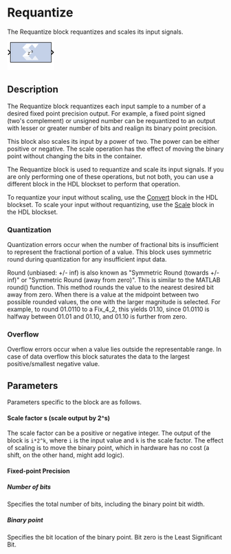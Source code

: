 # Requantize

The Requantize block requantizes and scales its input signals.

![](./Images/block.png)

## Description

The Requantize block requantizes each input sample to a number of
a desired fixed point precision output. For example, a fixed point
signed (two's complement) or unsigned number can be requantized to an
output with lesser or greater number of bits and realign its binary
point precision.

This block also scales its input by a power of two. The power can be
either positive or negative. The scale operation has the effect of
moving the binary point without changing the bits in the container.

The Requantize block is used to requantize and scale its input signals.
If you are only performing one of these operations, but not both, you
can use a different block in the HDL blockset to perform that operation.

To requantize your input without scaling, use the
  [Convert](../../HDL/convert/README.md) block in the HDL blockset.
To scale your input without requantizing, use the [Scale](../../HDL/scale/README.md)
  block in the HDL blockset.

### Quantization

Quantization errors occur when the number of fractional bits is
insufficient to represent the fractional portion of a value. This block
uses symmetric round during quantization for any insufficient input
data.

Round (unbiased: +/- inf) is also known as "Symmetric Round (towards +/-
inf)" or "Symmetric Round (away from zero)". This is similar to the
MATLAB round() function. This method rounds the value to the nearest
desired bit away from zero. When there is a value at the midpoint
between two possible rounded values, the one with the larger magnitude
is selected. For example, to round 01.0110 to a Fix_4_2, this yields
01.10, since 01.0110 is halfway between 01.01 and 01.10, and 01.10 is
further from zero.

### Overflow

Overflow errors occur when a value lies outside the representable range.
In case of data overflow this block saturates the data to the largest
positive/smallest negative value.

## Parameters

Parameters specific to the block are as follows.

#### Scale factor s (scale output by 2^s)  
The scale factor can be a positive or negative integer. The output of
the block is `i*2^k`, where `i` is the input value and `k` is the scale
factor. The effect of scaling is to move the binary point, which in
hardware has no cost (a shift, on the other hand, might add logic).

#### Fixed-point Precision  
##### Number of bits  
Specifies the total number of bits, including the binary point bit
width.

##### Binary point  
Specifies the bit location of the binary point. Bit zero is the Least
Significant Bit.

